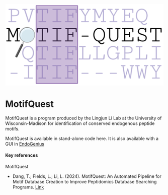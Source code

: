 <div align="center">
<img src="https://github.com/lingjunli-research/MotifQuest/blob/main/TOC.png">
</div>

# MotifQuest

MotifQuest is a program produced by the Lingjun Li Lab at the University of Wisconsin-Madison for identification of conserved endogenous peptide motifs.

MotifQuest is available in stand-alone code here. It is also available with a GUI in [EndoGenius]([https://pubs.acs.org/doi/full/10.1021/acs.jproteome.3c00758](https://pubs.acs.org/doi/10.1021/jasms.4c00192))


#### Key references

MotifQuest
* Dang, T.; Fields, L.; Li, L. (2024). MotifQuest: An Automated Pipeline for Motif Database Creation to Improve Peptidomics Database Searching Programs. [Link]([https://pubs.acs.org/doi/full/10.1021/acs.jproteome.3c00758](https://pubs.acs.org/doi/10.1021/jasms.4c00192))
